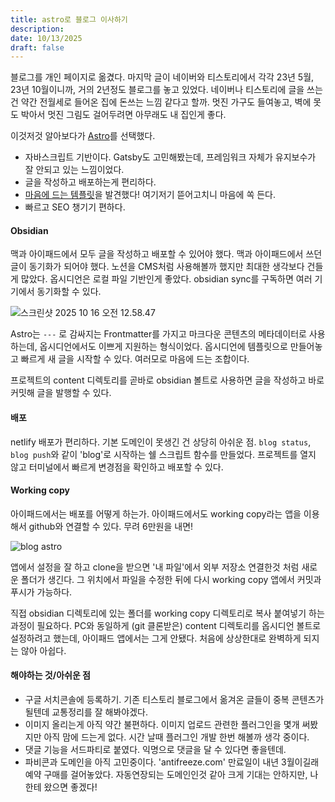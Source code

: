```yaml
---
title: astro로 블로그 이사하기
description:
date: 10/13/2025
draft: false
---
```

블로그를 개인 페이지로 옮겼다. 마지막 글이 네이버와 티스토리에서 각각 23년 5월, 23년 10월이니까, 거의 2년정도 블로그를 놓고 있었다. 네이버나 티스토리에 글을 쓰는건 약간 전월세로 들어온 집에 돈쓰는 느낌 같다고 할까. 멋진 가구도 들여놓고, 벽에 못도 박아서 멋진 그림도 걸어두려면 아무래도 내 집인게 좋다.

이것저것 알아보다가 [Astro](https://astro.build/)를 선택했다. 
- 자바스크립트 기반이다. Gatsby도 고민해봤는데, 프레임워크 자체가 유지보수가 잘 안되고 있는 느낌이었다.
- 글을 작성하고 배포하는게 편리하다.
- [마음에 드는 템플릿](https://astro-nano-demo.vercel.app/)을 발견했다! 여기저기 뜯어고치니 마음에 쏙 든다.
- 빠르고 SEO 챙기기 편하다.


#### Obsidian
맥과 아이패드에서 모두 글을 작성하고 배포할 수 있어야 했다. 맥과 아이패드에서 쓰던 글이 동기화가 되어야 했다. 노션을 CMS처럼 사용해볼까 했지만 최대한 생각보다 건들게 많았다. 옵시디언은 로컬 파일 기반인게 좋았다. obsidian sync를 구독하면 여러 기기에서 동기화할 수 있다.

![스크린샷 2025 10 16 오전 12.58.47](https://obsidian-content-assets.s3.ap-southeast-2.amazonaws.com/2025/10/16/%EC%8A%A4%ED%81%AC%EB%A6%B0%EC%83%B7%202025-10-16%20%EC%98%A4%EC%A0%84%2012.58.47.png)

Astro는  `---` 로 감싸지는 Frontmatter를 가지고 마크다운 콘텐츠의 메타데이터로 사용하는데, 옵시디언에서도 이쁘게 지원하는 형식이었다. 옵시디언에 템플릿으로 만들어놓고 빠르게 새 글을 시작할 수 있다. 여러모로 마음에 드는 조합이다. 

프로젝트의 content 디렉토리를 곧바로 obsidian 볼트로 사용하면 글을 작성하고 바로 커밋해 글을 발행할 수 있다. 


#### 배포
netlify 배포가 편리하다. 기본 도메인이 못생긴 건 상당히 아쉬운 점. `blog status`, `blog push`와 같이 'blog'로 시작하는 쉘 스크립트 함수를 만들었다. 프로젝트를 열지 않고 터미널에서 빠르게 변경점을 확인하고 배포할 수 있다.


#### Working copy
아이패드에서는 배포를 어떻게 하는가. 아이패드에서도 working copy라는 앱을 이용해서 github와 연결할 수 있다. 무려 6만원을 내면!

![blog astro](https://obsidian-content-assets.s3.ap-southeast-2.amazonaws.com/2025/10/16/blog-astro.png)

앱에서 설정을 잘 하고 clone을 받으면 '내 파일'에서 외부 저장소 연결한것 처럼 새로운 폴더가 생긴다. 그 위치에서 파일을 수정한 뒤에 다시 working copy 앱에서 커밋과 푸시가 가능하다.

직접 obsidian 디렉토리에 있는 폴더를 working copy 디렉토리로 복사 붙여넣기 하는 과정이 필요하다. PC와 동일하게 (git 클론받은) content 디렉토리를 옵시디언 볼트로 설정하려고 했는데, 아이패드 앱에서는 그게 안됐다. 처음에 상상한대로 완벽하게 되지는 않아 아쉽다.


#### 해야하는 것/아쉬운 점
- 구글 서치콘솔에 등록하기. 기존 티스토리 블로그에서 옮겨온 글들이 중복 콘텐츠가 될텐데 교통정리를 잘 해봐야겠다.
- 이미지 올리는게 아직 약간 불편하다. 이미지 업로드 관련한 플러그인을 몇개 써봤지만 아직 맘에 드는게 없다. 시간 날때 플러그인 개발 한번 해볼까 생각 중이다.
- 댓글 기능을 서드파티로 붙였다. 익명으로 댓글을 달 수 있다면 좋을텐데.
- 파비콘과 도메인을 아직 고민중이다. 'antifreeze.com' 만료일이 내년 3월이길래 예약 구매를 걸어놓았다. 자동연장되는 도메인인것 같아 크게 기대는 안하지만, 나한테 왔으면 좋겠다!